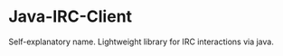 Java-IRC-Client
===============

Self-explanatory name. Lightweight library for IRC interactions via java.
